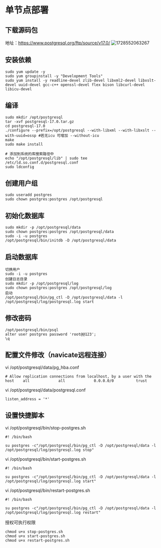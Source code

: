 # 单节点部署
## 下载源码包
地址：https://www.postgresql.org/ftp/source/v17.0/
![1728552063267](https://github.com/user-attachments/assets/9a7eee04-b180-40e8-a252-d278c33706c0)

## 安装依赖
```
sudo yum update -y
sudo yum groupinstall -y "Development Tools"
sudo yum install -y readline-devel zlib-devel libxml2-devel libxslt-devel uuid-devel gcc-c++ openssl-devel flex bison libcurl-devel libicu-devel 
```

## 编译
```
sudo mkdir /opt/postgresql
tar -xvf postgresql-17.0.tar.gz
cd postgresql-17.0
./configure --prefix=/opt/postgresql --with-libxml --with-libxslt --with-uuid=ossp #若无icu 可增加 --without-icu
make
sudo make install

# 添加到系统的库搜索路径中
echo "/opt/postgresql/lib" | sudo tee /etc/ld.so.conf.d/postgresql.conf
sudo ldconfig
```

## 创建用户组
```
sudo useradd postgres
sudo chown postgres:postgres /opt/postgresql
```

## 初始化数据库
```
sudo mkdir -p /opt/postgresql/data
sudo chown postgres:postgres /opt/postgresql/data
sudo -i -u postgres
/opt/postgresql/bin/initdb -D /opt/postgresql/data
```

## 启动数据库
```
切换用户
sudo -i -u postgres
创建日志目录
sudo mkdir -p /opt/postgresql/log
sudo chown postgres:postgres /opt/postgresql/log
启动
/opt/postgresql/bin/pg_ctl -D /opt/postgresql/data -l /opt/postgresql/log/postgresql.log start
```

## 修改密码
```
/opt/postgresql/bin/psql
alter user postgres password 'root@@123';
\q
```

## 配置文件修改（navicate远程连接）
vi /opt/postgresql/data/pg_hba.conf
```
# Allow replication connections from localhost, by a user with the
host    all             all             0.0.0.0/0          trust
```
vi /opt/postgresql/data/postgresql.conf
```
listen_address = '*'
```

## 设置快捷脚本
vi /opt/postgresql/bin/stop-postgres.sh
```
#! /bin/bash

su postgres -c"/opt/postgresql/bin/pg_ctl -D /opt/postgresql/data -l /opt/postgresql/log/postgresql.log stop"

```
vi /opt/postgresql/bin/start-postgres.sh
```
#! /bin/bash

su postgres -c"/opt/postgresql/bin/pg_ctl -D /opt/postgresql/data -l /opt/postgresql/log/postgresql.log start"

```
vi /opt/postgresql/bin/restart-postgres.sh
```
#! /bin/bash

su postgres -c"/opt/postgresql/bin/pg_ctl -D /opt/postgresql/data -l /opt/postgresql/log/postgresql.log restart"

```
授权可执行权限
```
chmod u+x stop-postgres.sh 
chmod u+x start-postgres.sh 
chmod u+x restart-postgres.sh
```
